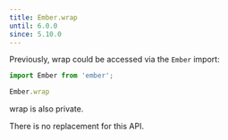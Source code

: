 ```yaml
---
title: Ember.wrap
until: 6.0.0
since: 5.10.0
---
```



Previously, wrap could be accessed via the `Ember` import:
```js
import Ember from 'ember';

Ember.wrap
```
wrap is also private.

There is no replacement for this API.
